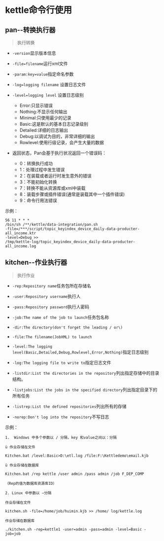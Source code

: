 # kettle命令行使用

## pan--转换执行器

> 执行转换

- `-version`显示版本信息

- `-file=filename`运行xml文件

- `-param:key=value`指定命名参数

- `-log=logging filename` 设置日志文件

- `-level=logging level` 设置日志级别
  - Error:只显示错误
  - Nothing:不显示任何输出
  - Minimal:只使用最少的记录
  - Basic:这是默认的基本日志记录级别
  - Detailed:详细的日志输出
  - Debug:以调试为目的，非常详细的输出
  - Rowlevel:使用行级记录，会产生大量的数据

- 返回状态，Pan会基于执行状况返回一个错误码：
  - 0：转换执行成功
  - 1：处理过程中发生错误
  - 2：在装载或者运行时发生意外的错误
  - 3：不能初始化转换
  - 7：转换不能从资源库或xml中装载
  - 8：装载步骤或插件错误(通常是装载其中一个插件错误)
  - 9：命令行用法错误

示例：

```
56 11 * * * 
/bin/sh /**/kettle/data-integration/pan.sh 
-file=/***/script/topic_keyindex_device_daily-data-producter-all_income.ktr 
-level=Debug >> 
/tmp/kettle-log/topic_keyindex_device_daily-data-producter-all_income.log

```

## kitchen--作业执行器

> 执行作业

- `-rep:Repository name`任务包所在存储名

- `-user:Repository username`执行人

- `-pass:Repository password`执行人密码

- `-job:The name of the job to launch`任务包名称

- `-dir:The directory(don't forget the leading / or\)`

- `-file:The filename(JobXML) to launch`

- `-level:The logging level(Basic,Detailed,Debug,Rowlevel,Error,Nothing)`指定日志级别

- `-log:The logging file to write to`指定日志文件

- `-listdir:List the directories in the repository`列出指定存储中的目录结构。

- `-listjobs:List the jobs in the specified directory`列出指定目录下的所有任务

- `-listrep:List the defined repositories`列出所有的存储

- `-norep:Don't log into the repository`不写日志

示例：

```
1.  Windows 中多个参数以 / 分隔，key 和value之间以：分隔

ü 作业存储在文件

Kitchen.bat /level:Basic>D:\etl.log /file:F:\Kettledemo\email.kjb

ü 作业存储在数据库

Kitchen.bat /rep kettle /user admin /pass admin /job F_DEP_COMP

（Rep的值为数据库资源库ID）

2. Linux 中参数以 –分隔

作业存储在文件

kitchen.sh -file=/home/job/huimin.kjb >> /home/ log/kettle.log

作业存储在数据库

./kitchen.sh -rep=kettle1 -user=admin -pass=admin -level=Basic -job=job
```

